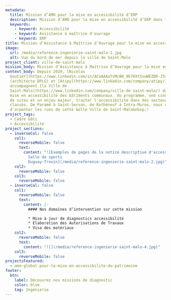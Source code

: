 ```yaml
---
metadata:
  title: Mission d’AMO pour la mise en accessibilité d’ERP
  description: Mission d’AMO pour la mise en accessibilité d’ERP dans la ville de Saint-Malo
  keywords:
    - keyword: Accessibilité
    - keyword: Assistance à maîtrise d'ouvrage
    - keyword: ERP
title: Mission d’Assistance à Maîtrise d'Ouvrage pour la mise en accessibilité d’ERP
image:
  url: /media/reference-ingenierie-saint-malo-1.jpg
  alt: Vue du bord de mer depuis la ville de Saint-Malo
project_client: ville-de-saint-malo
mission_body: Mission d’Assistance à Maîtrise d’Ouvrage pour la mise en accessibilité d’ERP
context_body: Depuis 2020, [Nicolas
  Gautier](https://www.linkedin.com/in/ACoAAAaTvMcB0_9k7KXtSswWEZDR-J5sAb-OpBs/)
  (architecte DPLG) et [Atipy](https://www.linkedin.com/company/atipy/)
  accompagnent [la Ville de
  Saint-Malo](https://www.linkedin.com/company/ville-de-saint-malo/) dans la
  mise en accessibilité des bâtiments communaux. Au programme, une cinquantaine
  de sites et un enjeu majeur, traiter l'accessibilité dans des secteurs
  classés. De Paramé à Saint-Servan, de Rothéneuf à Intra-Muros, nous continuons
  d'arpenter les rues de cette belle Ville de Saint-Malo&nbsp;!
project_tags:
  - Cadre bâti
  - Accessibilité
project_sections:
  - inverseCol: false
    col1:
      reverseMobile: false
      text:
        content: "![Exemples de pages de la notice descriptive d'accessibilité de la
          Salle de sports
          Duguay-Trouin](/media/reference-ingenierie-saint-malo-2.jpg)"
    col2:
      reverseMobile: false
    col3:
      reverseMobile: false
  - inverseCol: false
    col1:
      reverseMobile: false
      text:
        content: |-
          #### Nos domaines d’intervention sur cette mission

          * Mise à jour de diagnostics accessibilité
          * Elaboration des Autorisations de Travaux
          * Visa des matériaux
    col2:
      reverseMobile: false
      text:
        content: "![](/media/reference-ingenierie-saint-malo-4.jpg)"
    col3:
      reverseMobile: false
projectsFeatured:
  - amo-global-pour-la-mise-en-accessibilite-du-patrimoine
footer:
  btn:
    label: Découvrez nos missions de diagnostic
    color: blue
    tag: Ingénierie
---
```

